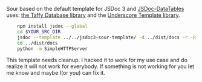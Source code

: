 Sour based on the default template for JSDoc 3 and [JSDoc-DataTables](https://github.com/DataTables/JSDoc-DataTables) uses: [the Taffy Database library](http://taffydb.com/) and the [Underscore Template library](http://documentcloud.github.com/underscore/#template).

```sh
	npm install jsdoc --glabal
	cd $YOUR_SRC_DIR
	jsdoc --template ../../jsdoc3-sour-template/ -d ../dist/docs -r -R ../README.md -P ../package.json  *
	cd ../dist/docs
	python -m SimpleHTTPServer
```

This template needs cleanup. I hacked it to work for my use case and do realize it will not work for everybody. If something is not working for you let me know and maybe I(or you) can fix it.
